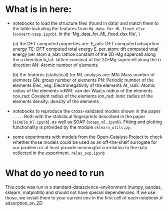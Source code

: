 # What is in here:
- notebooks to load the structure files (found in data) and match them to the table including the features from `Mg_data_for_ML.fixed.xlsx` (`convert-vasp.ipynb`). In the 'Mg_data_for_ML.fixed.xlsx file', \

	(a) the DFT computed properties are:
	E_ads: DFT computed adsoprtion energy
	TE: DFT computed total energy
	E_per_atom: dft computed total energy per atom
	a_alat: lattice constant of the 2D-Mg supercell along the a direction
	b_lat: lattice constnat of the 2D-Mg supercell along the b direction
	AN: Atomic number of elements 

	(b) the features (statistical) for ML analysis are:
	MN: Mass number of elemnets
	GN: group number of elements
	PN: Periodic number of the elements
	Elec_neg: Electronegativity of the elements
	At_radii: Atomic radius of the elements
	vdWR: van der Waal;s radius of the elements
	cov_rad: Covalent radius of the elements
	ion_rad: Ionic radius of the elements
	density: density of the elements

- notebooks to reproduce the cross-validated models shown in the paper `....`. Both with the statistical fingerprints described in the paper (`simple_ml.ipynb`), as well as SOAP (`soapy_ml.ipynb`). 
  Fitting and plotting functionality is provided by the module `sklearn_utils.py`.

- some experiments with models from the Open-Catalyst-Project to check whether those models could be used as an off-the-shelf surrogate for our problem or at least provide meaningful 
  correlation to the data collected in the experiment. `relax_ocp.ipynb`

# What do yo need to run
This code was run in a standard-datascience-environment (numpy, pandas, sklearn, matplotlib) and should not have special dependencies. 
If we use those, we install them to your current env in the first cell of each notebook.# adsorption_on_2D

